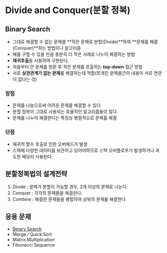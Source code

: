 # Divide and Conquer(분할 정복)

## Binary Search
- 그대로 해결할 수 없는 문제를 **작은 문제로 분할(Divide)**하여 **문제를 해결(Conquer)**하는 방법이나 알고리즘
- 해를 구할 수 있을 만큼 충분히 더 작은 사례로 나누어 해결하는 방법
- **재귀호출**을 사용하여 구현된다.
- 처음부터 큰 문제를 방문 후 작은 문제를 호출하는 **top-down** 접근 방법
- 서로 **상관관계가 없는 문제**를 해결하는데 적합(쪼개진 문제들간의 내용이 서로 연관이 없다는 것)
### 장점
- 문제를 나눔으로써 어려운 문제를 해결할 수 있다.
- 분할 정복이 그대로 사용되는 효율적인 알고리즘들이 많다.
- 문제를 나누어 해결한다는 특징상 병렬적으로 문제를 해결
### 단점
- 재귀적 함수 호출로 인한 오버헤드가 발생
- 스택에 다양한 데이터를 보관하고 있어야하므로 스택 오버플로우가 발생하거나 과도한 메모리 사용된다.

## 분할정복법의 설계전략
1. Divide : 문제가 분할이 가능할 경우, 2개 이상의 문제로 나눈다.
1. Conquer : 각각의 문제들을 해결한다.
1. Combine : 해결한 문제들을 병합하여 상위의 문제를 해결한다.

## 응용 문제
- [Binary Search](https://github.com/GANGESHOTTEOK/yaman-algorithm/blob/master/04_BinarySearch/AN/README.md)
- Merge / Quick Sort
- Matrix Multiplication
- Fibonacci Sequence